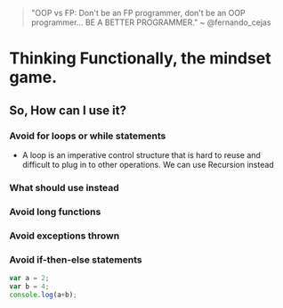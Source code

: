 > "OOP vs FP: Don't be an FP programmer, don't be an OOP programmer... BE A BETTER PROGRAMMER."
> ~ @fernando_cejas

# Thinking Functionally, the mindset game. 

## So, How can I use it?

### Avoid for loops or while statements
* A loop is an imperative control structure that is hard to reuse and difficult to plug in to other operations. We can use Recursion instead

### What should use instead

### Avoid long functions

### Avoid exceptions thrown

### Avoid if-then-else statements



```javascript runnable
var a = 2;
var b = 4;
console.log(a+b);
```
